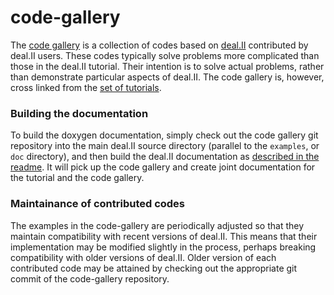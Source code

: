 # code-gallery
The [code gallery](https://dealii.org/developer/doxygen/deal.II/CodeGallery.html)
is a collection of codes based on [deal.II](https://www.dealii.org)
contributed by deal.II users. These codes typically solve problems more
complicated than those in the deal.II tutorial. Their intention is to solve
actual problems, rather than demonstrate particular aspects of deal.II. The
code gallery is, however, cross linked from the
[set of tutorials](https://dealii.org/developer/doxygen/deal.II/Tutorial.html#TutorialConnectionGraph).

### Building the documentation

To build the doxygen documentation, simply check out the code gallery git
repository into the main deal.II source directory (parallel to the
`examples`, or `doc` directory), and then build the deal.II documentation
as
[described in the readme](https://www.dealii.org/developer/readme.html#documentation).
It will pick up the code gallery and create joint documentation for the
tutorial and the code gallery.

### Maintainance of contributed codes

The examples in the code-gallery are periodically adjusted so that they
maintain compatibility with recent versions of deal.II. This means
that their implementation may be modified slightly in the process, perhaps breaking
compatibility with older versions of deal.II. Older version of each
contributed code may be attained by checking out the appropriate git commit
of the code-gallery repository.

